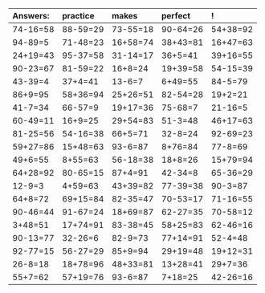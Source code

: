 | Answers: | practice | makes | perfect | ! |
| :--- | :--- | :--- | :--- | :--- |
| 74-16=58 | 88-59=29 | 73-55=18 | 90-64=26 | 54+38=92 | 
| 94-89=5 | 71-48=23 | 16+58=74 | 38+43=81 | 16+47=63 | 
| 24+19=43 | 95-37=58 | 31-14=17 | 36+5=41 | 39+16=55 | 
| 90-23=67 | 81-59=22 | 16+8=24 | 19+39=58 | 54-15=39 | 
| 43-39=4 | 37+4=41 | 13-6=7 | 6+49=55 | 84-5=79 | 
| 86+9=95 | 58+36=94 | 25+26=51 | 82-54=28 | 19+2=21 | 
| 41-7=34 | 66-57=9 | 19+17=36 | 75-68=7 | 21-16=5 | 
| 60-49=11 | 16+9=25 | 29+54=83 | 51-3=48 | 46+17=63 | 
| 81-25=56 | 54-16=38 | 66+5=71 | 32-8=24 | 92-69=23 | 
| 59+27=86 | 15+48=63 | 93-6=87 | 8+76=84 | 77-8=69 | 
| 49+6=55 | 8+55=63 | 56-18=38 | 18+8=26 | 15+79=94 | 
| 64+28=92 | 80-65=15 | 87+4=91 | 42-34=8 | 65-36=29 | 
| 12-9=3 | 4+59=63 | 43+39=82 | 77-39=38 | 90-3=87 | 
| 64+8=72 | 69+15=84 | 82-35=47 | 70-53=17 | 71-16=55 | 
| 90-46=44 | 91-67=24 | 18+69=87 | 62-27=35 | 70-58=12 | 
| 3+48=51 | 17+74=91 | 83-38=45 | 58+25=83 | 62-46=16 | 
| 90-13=77 | 32-26=6 | 82-9=73 | 77+14=91 | 52-4=48 | 
| 92-77=15 | 56-27=29 | 85+9=94 | 29+19=48 | 19+12=31 | 
| 26-8=18 | 18+78=96 | 48+33=81 | 13+28=41 | 29+7=36 | 
| 55+7=62 | 57+19=76 | 93-6=87 | 7+18=25 | 42-26=16 | 
